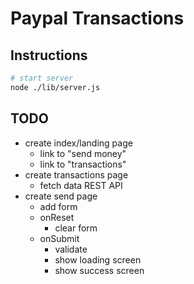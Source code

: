 # Paypal Transactions

## Instructions
```sh
# start server
node ./lib/server.js
```

## TODO
- create index/landing page
	- link to "send money"
	- link to "transactions"
- create transactions page
	- fetch data REST API
- create send page
	- add form
	- onReset
		- clear form
	- onSubmit
		- validate
		- show loading screen
		- show success screen

